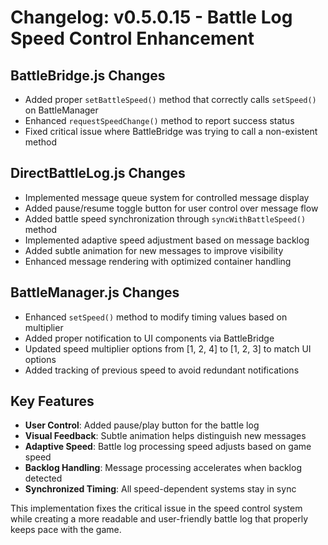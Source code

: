 # Changelog: v0.5.0.15 - Battle Log Speed Control Enhancement

## BattleBridge.js Changes
* Added proper `setBattleSpeed()` method that correctly calls `setSpeed()` on BattleManager
* Enhanced `requestSpeedChange()` method to report success status
* Fixed critical issue where BattleBridge was trying to call a non-existent method

## DirectBattleLog.js Changes
* Implemented message queue system for controlled message display
* Added pause/resume toggle button for user control over message flow
* Added battle speed synchronization through `syncWithBattleSpeed()` method
* Implemented adaptive speed adjustment based on message backlog
* Added subtle animation for new messages to improve visibility
* Enhanced message rendering with optimized container handling

## BattleManager.js Changes
* Enhanced `setSpeed()` method to modify timing values based on multiplier
* Added proper notification to UI components via BattleBridge
* Updated speed multiplier options from [1, 2, 4] to [1, 2, 3] to match UI options
* Added tracking of previous speed to avoid redundant notifications

## Key Features
* **User Control**: Added pause/play button for the battle log
* **Visual Feedback**: Subtle animation helps distinguish new messages
* **Adaptive Speed**: Battle log processing speed adjusts based on game speed
* **Backlog Handling**: Message processing accelerates when backlog detected
* **Synchronized Timing**: All speed-dependent systems stay in sync

This implementation fixes the critical issue in the speed control system while creating a more readable and user-friendly battle log that properly keeps pace with the game.